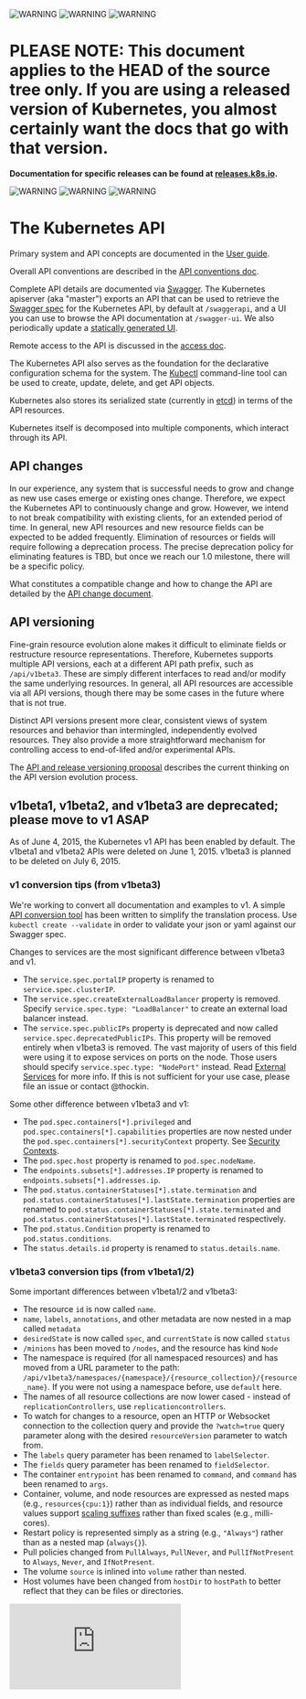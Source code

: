 <!-- BEGIN MUNGE: UNVERSIONED_WARNING -->

<!-- BEGIN STRIP_FOR_RELEASE -->

![WARNING](http://kubernetes.io/img/warning.png)
![WARNING](http://kubernetes.io/img/warning.png)
![WARNING](http://kubernetes.io/img/warning.png)

<h1>PLEASE NOTE: This document applies to the HEAD of the source
tree only. If you are using a released version of Kubernetes, you almost
certainly want the docs that go with that version.</h1>

<strong>Documentation for specific releases can be found at
[releases.k8s.io](http://releases.k8s.io).</strong>

![WARNING](http://kubernetes.io/img/warning.png)
![WARNING](http://kubernetes.io/img/warning.png)
![WARNING](http://kubernetes.io/img/warning.png)

<!-- END STRIP_FOR_RELEASE -->

<!-- END MUNGE: UNVERSIONED_WARNING -->
# The Kubernetes API

Primary system and API concepts are documented in the [User guide](user-guide/README.md).

Overall API conventions are described in the [API conventions doc](devel/api-conventions.md).

Complete API details are documented via [Swagger](http://swagger.io/). The Kubernetes apiserver (aka "master") exports an API that can be used to retrieve the [Swagger spec](https://github.com/swagger-api/swagger-spec/tree/master/schemas/v1.2) for the Kubernetes API, by default at `/swaggerapi`, and a UI you can use to browse the API documentation at `/swagger-ui`. We also periodically update a [statically generated UI](http://kubernetes.io/third_party/swagger-ui/).

Remote access to the API is discussed in the [access doc](admin/accessing-the-api.md).

The Kubernetes API also serves as the foundation for the declarative configuration schema for the system. The [Kubectl](user-guide/kubectl/kubectl.md) command-line tool can be used to create, update, delete, and get API objects.

Kubernetes also stores its serialized state (currently in [etcd](https://coreos.com/docs/distributed-configuration/getting-started-with-etcd/)) in terms of the API resources.

Kubernetes itself is decomposed into multiple components, which interact through its API.

## API changes

In our experience, any system that is successful needs to grow and change as new use cases emerge or existing ones change. Therefore, we expect the Kubernetes API to continuously change and grow. However, we intend to not break compatibility with existing clients, for an extended period of time. In general, new API resources and new resource fields can be expected to be added frequently. Elimination of resources or fields will require following a deprecation process. The precise deprecation policy for eliminating features is TBD, but once we reach our 1.0 milestone, there will be a specific policy.

What constitutes a compatible change and how to change the API are detailed by the [API change document](devel/api_changes.md).

## API versioning

Fine-grain resource evolution alone makes it difficult to eliminate fields or restructure resource representations. Therefore, Kubernetes supports multiple API versions, each at a different API path prefix, such as `/api/v1beta3`. These are simply different interfaces to read and/or modify the same underlying resources. In general, all API resources are accessible via all API versions, though there may be some cases in the future where that is not true. 

Distinct API versions present more clear, consistent views of system resources and behavior than intermingled, independently evolved resources. They also provide a more straightforward mechanism for controlling access to end-of-lifed and/or experimental APIs.

The [API and release versioning proposal](design/versioning.md) describes the current thinking on the API version evolution process.

## v1beta1, v1beta2, and v1beta3 are deprecated; please move to v1 ASAP

As of June 4, 2015, the Kubernetes v1 API has been enabled by default. The v1beta1 and v1beta2 APIs were deleted on June 1, 2015. v1beta3 is planned to be deleted on July 6, 2015.

### v1 conversion tips (from v1beta3)

We're working to convert all documentation and examples to v1. A simple [API conversion tool](admin/cluster-management.md#switching-your-config-files-to-a-new-api-version) has been written to simplify the translation process. Use `kubectl create --validate` in order to validate your json or yaml against our Swagger spec.

Changes to services are the most significant difference between v1beta3 and v1.

* The `service.spec.portalIP` property is renamed to `service.spec.clusterIP`.
* The `service.spec.createExternalLoadBalancer` property is removed. Specify `service.spec.type: "LoadBalancer"` to create an external load balancer instead.
* The `service.spec.publicIPs` property is deprecated and now called `service.spec.deprecatedPublicIPs`. This property will be removed entirely when v1beta3 is removed. The vast majority of users of this field were using it to expose services on ports on the node. Those users should specify `service.spec.type: "NodePort"` instead. Read [External Services](user-guide/services.md#external-services) for more info. If this is not sufficient for your use case, please file an issue or contact @thockin.

Some other difference between v1beta3 and v1:

* The `pod.spec.containers[*].privileged` and `pod.spec.containers[*].capabilities` properties are now nested under the `pod.spec.containers[*].securityContext` property. See [Security Contexts](user-guide/security-context.md).
* The `pod.spec.host` property is renamed to `pod.spec.nodeName`.
* The `endpoints.subsets[*].addresses.IP` property is renamed to `endpoints.subsets[*].addresses.ip`.
* The `pod.status.containerStatuses[*].state.termination` and `pod.status.containerStatuses[*].lastState.termination` properties are renamed to `pod.status.containerStatuses[*].state.terminated` and `pod.status.containerStatuses[*].lastState.terminated` respectively.
* The `pod.status.Condition` property is renamed to `pod.status.conditions`.
* The `status.details.id` property is renamed to `status.details.name`.

### v1beta3 conversion tips (from v1beta1/2)

Some important differences between v1beta1/2 and v1beta3:

* The resource `id` is now called `name`.
* `name`, `labels`, `annotations`, and other metadata are now nested in a map called `metadata`
* `desiredState` is now called `spec`, and `currentState` is now called `status`
* `/minions` has been moved to `/nodes`, and the resource has kind `Node`
* The namespace is required (for all namespaced resources) and has moved from a URL parameter to the path: `/api/v1beta3/namespaces/{namespace}/{resource_collection}/{resource_name}`. If you were not using a namespace before, use `default` here.
* The names of all resource collections are now lower cased - instead of `replicationControllers`, use `replicationcontrollers`.
* To watch for changes to a resource, open an HTTP or Websocket connection to the collection query and provide the `?watch=true` query parameter along with the desired `resourceVersion` parameter to watch from.
* The `labels` query parameter has been renamed to `labelSelector`.
* The `fields` query parameter has been renamed to `fieldSelector`.
* The container `entrypoint` has been renamed to `command`, and `command` has been renamed to `args`.
* Container, volume, and node resources are expressed as nested maps (e.g., `resources{cpu:1}`) rather than as individual fields, and resource values support [scaling suffixes](user-guide/compute-resources.md#specifying-resource-quantities) rather than fixed scales (e.g., milli-cores).
* Restart policy is represented simply as a string (e.g., `"Always"`) rather than as a nested map (`always{}`).
* Pull policies changed from `PullAlways`, `PullNever`, and `PullIfNotPresent` to `Always`, `Never`, and `IfNotPresent`.
* The volume `source` is inlined into `volume` rather than nested.
* Host volumes have been changed from `hostDir` to `hostPath` to better reflect that they can be files or directories.


<!-- BEGIN MUNGE: GENERATED_ANALYTICS -->
[![Analytics](https://kubernetes-site.appspot.com/UA-36037335-10/GitHub/docs/api.md?pixel)]()
<!-- END MUNGE: GENERATED_ANALYTICS -->
